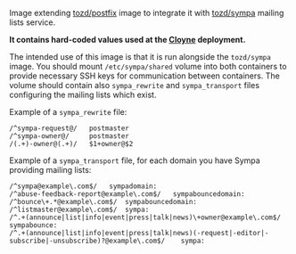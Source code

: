 Image extending [tozd/postfix](https://github.com/tozd/docker-postfix) image to integrate
it with [tozd/sympa](https://github.com/tozd/docker-sympa) mailing lists service.

**It contains hard-coded values used at the [Cloyne](http://cloyne.org/) deployment.**

The intended use of this image is that it is run alongside the `tozd/sympa` image. You
should mount `/etc/sympa/shared` volume into both containers to provide necessary SSH
keys for communication between containers. The volume should contain also `sympa_rewrite`
and `sympa_transport` files configuring the mailing lists which exist.

Example of a `sympa_rewrite` file:

```
/^sympa-request@/	postmaster
/^sympa-owner@/		postmaster
/(.+)-owner@(.+)/	$1+owner@$2
```

Example of a `sympa_transport` file, for each domain you have Sympa providing mailing lists:

```
/^sympa@example\.com$/	 sympadomain:
/^abuse-feedback-report@example\.com$/	 sympabouncedomain:
/^bounce\+.*@example\.com$/	 sympabouncedomain:
/^listmaster@example\.com$/	 sympa:
/^.+(announce|list|info|event|press|talk|news)\+owner@example\.com$/	sympabounce:
/^.+(announce|list|info|event|press|talk|news)(-request|-editor|-subscribe|-unsubscribe)?@example\.com$/	sympa:
```
